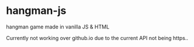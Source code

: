 # hangman-js
hangman game made in vanilla JS &amp; HTML

Currently not working over github.io due to the current API not being https..
